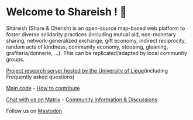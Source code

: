 # Welcome to Shareish ! :wave:

Shareish (Share & Cherish) is an open-source map-based web platform to foster diverse solidarity practices (including mutual aid, non-monetary sharing, network-generalized exchange, gift economy, indirect reciprocity, random acts of kindness, community economy, stooping, gleaning, grafiteria/donnerie, ...). This can be replicated/adapted by local community groups.

[Project research server hosted by the University of Liège](https://shareish.org/)(including Frequently asked questions)

[Main code](https://github.com/shareish/shareish) - [How to contribute](https://github.com/shareish/shareish/blob/main/CONTRIBUTING.md)

[Chat with us on Matrix](#shareish:matrix.org) - [Community information & Discussions](https://github.com/shareish/shareish/discussions)

Follow us on [Mastodon](https://mapstodon.space/@shareish)

